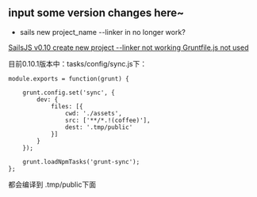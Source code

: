 ## input some version changes here~

* sails new project_name --linker in no longer work?

[SailsJS v0.10 create new project --linker not working Gruntfile.js not used](http://stackoverflow.com/questions/22042260/sailsjs-v0-10-create-new-project-linker-not-working-gruntfile-js-not-used)

目前0.10.1版本中：tasks/config/sync.js下：

```shell
module.exports = function(grunt) {

	grunt.config.set('sync', {
		dev: {
			files: [{
				cwd: './assets',
				src: ['**/*.!(coffee)'],
				dest: '.tmp/public'
			}]
		}
	});

	grunt.loadNpmTasks('grunt-sync');
};
```

都会编译到 .tmp/public下面
